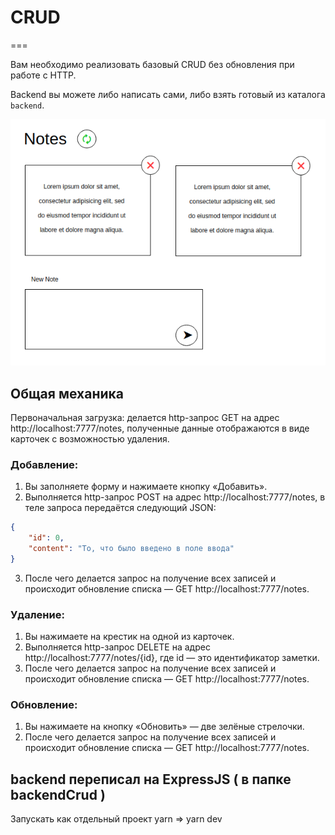 # CRUD

===

Вам необходимо реализовать базовый CRUD без обновления при работе с HTTP.

Backend вы можете либо написать сами, либо взять готовый из каталога `backend`.

![CRUD](./assets/crud.png)

## Общая механика

Первоначальная загрузка: делается http-запрос GET на адрес http://localhost:7777/notes, полученные данные отображаются в виде карточек с возможностью удаления.

### Добавление:
1. Вы заполняете форму и нажимаете кнопку «Добавить».
2. Выполняется http-запрос POST на адрес http://localhost:7777/notes, в теле запроса передаётся следующий JSON:
```json
{
    "id": 0,
    "content": "То, что было введено в поле ввода"
}
```
3. После чего делается запрос на получение всех записей и происходит обновление списка — GET http://localhost:7777/notes.

### Удаление:
1. Вы нажимаете на крестик на одной из карточек.
2. Выполняется http-запрос DELETE на адрес http://localhost:7777/notes/{id}, где id — это идентификатор заметки.
3. После чего делается запрос на получение всех записей и происходит обновление списка — GET http://localhost:7777/notes.

### Обновление:
1. Вы нажимаете на кнопку «Обновить» — две зелёные стрелочки.
2. После чего делается запрос на получение всех записей и происходит обновление списка — GET http://localhost:7777/notes.

## backend переписал на ExpressJS ( в папке backendCrud )

Запускать как отдельный проект yarn => yarn dev